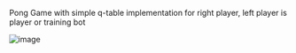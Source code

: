 Pong Game with simple q-table implementation for right player, left player is player or training bot

![image](https://github.com/user-attachments/assets/f010f290-e0e7-4e2a-b8d5-48255f19e536)
